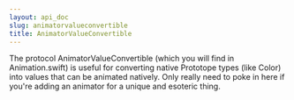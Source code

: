 ```yaml
---
layout: api_doc
slug: animatorvalueconvertible
title: AnimatorValueConvertible
---
```

The protocol AnimatorValueConvertible (which you will find in Animation.swift) is useful for converting native Prototope types (like Color) into values that can be animated natively. Only really need to poke in here if you're adding an animator for a unique and esoteric thing.
